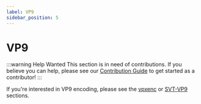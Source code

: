 ```yaml
---
label: VP9
sidebar_position: 5
---
```


# VP9

:::warning Help Wanted
This section is in need of contributions. If you believe you can help, please see our [Contribution Guide](../docs/contribution-guide.md) to get started as a contributor!
:::

If you're interested in VP9 encoding, please see the [vpxenc](../encoders/vpxenc.md) or [SVT-VP9](../encoders/SVT-VP9.md) sections.